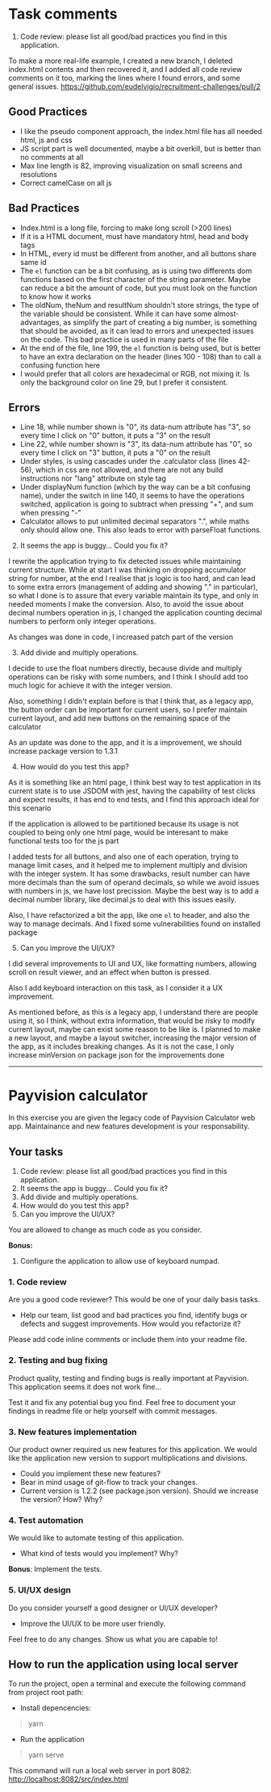 # Task comments

1. Code review: please list all good/bad practices you find in this application.

To make a more real-life example, I created a new branch, I deleted index.html contents and then recovered it, and I added all code review comments on it too, marking the lines where I found errors, and some general issues. https://github.com/eudelvigio/recruitment-challenges/pull/2

## Good Practices

- I like the pseudo component approach, the index.html file has all needed html, js and css
- JS script part is well documented, maybe a bit overkill, but is better than no comments at all
- Max line length is 82, improving visualization on small screens and resolutions
- Correct camelCase on all js

## Bad Practices

- Index.html is a long file, forcing to make long scroll (>200 lines)
- If it is a HTML document, must have mandatory html, head and body tags
- In HTML, every id must be different from another, and all buttons share same id
- The `el` function can be a bit confusing, as is using two differents dom functions based on the first character of the string parameter. Maybe can reduce a bit the amount of code, but you must look on the function to know how it works
- The oldNum, theNum and resultNum shouldn't store strings, the type of the variable should be consistent. While it can have some almost-advantages, as simplify the part of creating a big number, is something that should be avoided, as it can lead to errors and unexpected issues on the code. This bad practice is used in many parts of the file
- At the end of the file, line 199, the `el` function is being used, but is better to have an extra declaration on the header (lines 100 - 108) than to call a confusing function here
- I would prefer that all colors are hexadecimal or RGB, not mixing it. Is only the background color on line 29, but I prefer it consistent.

## Errors

- Line 18, while number shown is "0", its data-num attribute has "3", so every time I click on "0" button, it puts a "3" on the result
- Line 22, while number shown is "3", its data-num attribute has "0", so every time I click on "3" button, it puts a "0" on the result
- Under styles, is using cascades under the .calculator class (lines 42-56), which in css are not allowed, and there are not any build instructions nor "lang" attribute on style tag
- Under displayNum function (which by the way can be a bit confusing name), under the switch in line 140, it seems to have the operations switched, application is going to subtract when pressing "+", and sum when pressing "-"
- Calculator allows to put unlimited decimal separators ".", while maths only should allow one. This also leads to error with parseFloat functions.


2. It seems the app is buggy... Could you fix it?

I rewrite the application trying to fix detected issues while maintaining current structure. While at start I was thinking on dropping accumulator string for number, at the end I realise that js logic is too hard, and can lead to some extra errors (management of adding and showing "." in particular), so what I done is to assure that every variable maintain its type, and only in needed moments I make the conversion.
Also, to avoid the issue about decimal numbers operation in js, I changed the application counting decimal numbers to perform only integer operations.

As changes was done in code, I increased patch part of the version

3. Add divide and multiply operations.

I decide to use the float numbers directly, because divide and multiply operations can be risky with some numbers, and I think I should add too much logic for achieve it with the integer version.

Also, something I didn't explain before is that I think that, as a legacy app, the button order can be important for current users, so I prefer maintain current layout, and add new buttons on the remaining space of the calculator

As an update was done to the app, and it is a improvement, we should increase package version to 1.3.1

4. How would do you test this app?

As it is something like an html page, I think best way to test application in its current state is to use JSDOM with jest, having the capability of test clicks and expect results, it has end to end tests, and I find this approach ideal for this scenario

If the application is allowed to be partitioned because its usage is not coupled to being only one html page, would be interesant to make functional tests too for the js part

I added tests for all buttons, and also one of each operation, trying to manage limit cases, and it helped me to implement multiply and division with the integer system. It has some drawbacks, result number can have more decimals than the sum of operand decimals, so while we avoid issues with numbers in js, we have lost precission. Maybe the best way is to add a decimal number library, like decimal.js to deal with this issues easily.

Also, I have refactorized a bit the app, like one `el` to header, and also the way to manage decimals. And I fixed some vulnerabilities found on installed package


5. Can you improve the UI/UX?

I did several improvements to UI and UX, like formatting numbers, allowing scroll on result viewer, and an effect when button is pressed.

Also I add keyboard interaction on this task, as I consider it a UX improvement.

As mentioned before, as this is a legacy app, I understand there are people using it, so I think, without extra information, that would be risky to modify current layout, maybe can exist some reason to be like is. I planned to make a new layout, and maybe a layout switcher, increasing the major version of the app, as it includes breaking changes. As it is not the case, I only increase minVersion on package json for the improvements done

---

# Payvision calculator

In this exercise you are given the legacy code of Payvision Calculator web app. Maintainance and new features development is your responsability.

## Your tasks

1. Code review: please list all good/bad practices you find in this application.
2. It seems the app is buggy... Could you fix it?
3. Add divide and multiply operations.
4. How would do you test this app?
5. Can you improve the UI/UX?

You are allowed to change as much code as you consider.

**Bonus:**

1. Configure the application to allow use of keyboard numpad.

### 1. Code review

Are you a good code reviewer? This would be one of your daily basis tasks.

- Help our team, list good and bad practices you find, identify bugs or defects and suggest improvements. How would you refactorize it?

Please add code inline comments or include them into your readme file.

### 2. Testing and bug fixing

Product quality, testing and finding bugs is really important at Payvision. This application seems it does not work fine...

Test it and fix any potential bug you find. Feel free to document your findings in readme file or help yourself with commit messages.

### 3. New features implementation

Our product owner required us new features for this application. We would like the application new version to support multiplications and divisions.

- Could you implement these new features?
- Bear in mind usage of git-flow to track your changes.
- Current version is 1.2.2 (see package.json version). Should we increase the version? How? Why?

### 4. Test automation

We would like to automate testing of this application.

- What kind of tests would you implement? Why?

**Bonus**: Implement the tests.

### 5. UI/UX design

Do you consider yourself a good designer or UI/UX developer?

- Improve the UI/UX to be more user friendly.

Feel free to do any changes. Show us what you are capable to!

## How to run the application using local server

To run the project, open a terminal and execute the following command from project root path:

- Install depencencies:

> yarn

- Run the application

> yarn serve

This command will run a local web server in port 8082:
[http://localhost:8082/src/index.html](http://localhost:8082/src/index.html)
